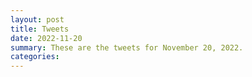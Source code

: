 ```yaml
---
layout: post
title: Tweets
date: 2022-11-20
summary: These are the tweets for November 20, 2022.
categories:
---
```


